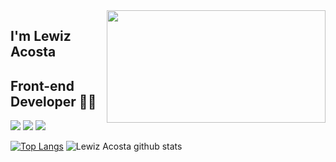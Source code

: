 <img align='right' src="https://media.giphy.com/media/6heBQSjt2IoA8/giphy.gif" width="350"  height="180">

## I'm Lewiz Acosta
## Front-end Developer 👨‍💻

[![](https://img.shields.io/netlify/b769a134-51e4-47ad-a4ad-65defe19ba15?label=Netlify%20Lewiz&style=flat-square)](https://eapresumes-123workforce.netlify.app/)
[![](https://img.shields.io/badge/Linkedin-Lewiz%20Acosta-blue)](https://www.linkedin.com/in/eduacope/)
[![](https://img.shields.io/badge/Gmail-Lewiz%20Acosta-red)](mailto:lewiz.acosta18@gmail.com)

[![Top Langs](https://github-readme-stats.vercel.app/api/top-langs/?username=lewiz17&layout=compact&theme=default)](https://github.com/lewiz17/github-readme-stats)
![Lewiz Acosta github stats](https://github-readme-stats.vercel.app/api?username=lewiz17&show_icons=true&theme=default)


